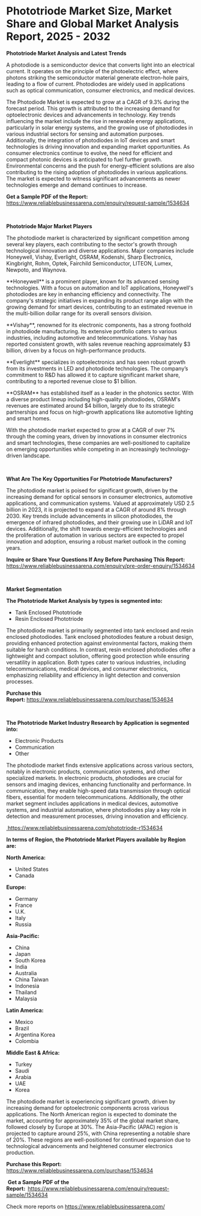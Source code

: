 <p><h1>Phototriode Market Size, Market Share and Global Market Analysis Report, 2025 - 2032</h1></p><p><strong>Phototriode Market Analysis and Latest Trends</strong></p>
<p><p>A photodiode is a semiconductor device that converts light into an electrical current. It operates on the principle of the photoelectric effect, where photons striking the semiconductor material generate electron-hole pairs, leading to a flow of current. Photodiodes are widely used in applications such as optical communication, consumer electronics, and medical devices.</p><p>The Photodiode Market is expected to grow at a CAGR of 9.3% during the forecast period. This growth is attributed to the increasing demand for optoelectronic devices and advancements in technology. Key trends influencing the market include the rise in renewable energy applications, particularly in solar energy systems, and the growing use of photodiodes in various industrial sectors for sensing and automation purposes. Additionally, the integration of photodiodes in IoT devices and smart technologies is driving innovation and expanding market opportunities. As consumer electronics continue to evolve, the need for efficient and compact photonic devices is anticipated to fuel further growth. Environmental concerns and the push for energy-efficient solutions are also contributing to the rising adoption of photodiodes in various applications. The market is expected to witness significant advancements as newer technologies emerge and demand continues to increase.</p></p>
<p><strong>Get a Sample PDF of the Report:&nbsp;</strong> <a href="https://www.reliablebusinessarena.com/enquiry/request-sample/1534634?utm_campaign=2337&utm_medium=2&utm_source=Github&utm_content=ia&utm_term=10022025&utm_id=phototriode">https://www.reliablebusinessarena.com/enquiry/request-sample/1534634</a></p>
<p>&nbsp;</p>
<p><strong>Phototriode Major Market Players</strong></p>
<p><p>The photodiode market is characterized by significant competition among several key players, each contributing to the sector's growth through technological innovation and diverse applications. Major companies include Honeywell, Vishay, Everlight, OSRAM, Kodenshi, Sharp Electronics, Kingbright, Rohm, Optek, Fairchild Semiconductor, LITEON, Lumex, Newpoto, and Waynova.</p><p>**Honeywell** is a prominent player, known for its advanced sensing technologies. With a focus on automation and IoT applications, Honeywell's photodiodes are key in enhancing efficiency and connectivity. The company's strategic initiatives in expanding its product range align with the growing demand for smart devices, contributing to an estimated revenue in the multi-billion dollar range for its overall sensors division.</p><p>**Vishay**, renowned for its electronic components, has a strong foothold in photodiode manufacturing. Its extensive portfolio caters to various industries, including automotive and telecommunications. Vishay has reported consistent growth, with sales revenue reaching approximately $3 billion, driven by a focus on high-performance products.</p><p>**Everlight** specializes in optoelectronics and has seen robust growth from its investments in LED and photodiode technologies. The company’s commitment to R&D has allowed it to capture significant market share, contributing to a reported revenue close to $1 billion.</p><p>**OSRAM** has established itself as a leader in the photonics sector. With a diverse product lineup including high-quality photodiodes, OSRAM's revenues are estimated around $4 billion, largely due to its strategic partnerships and focus on high-growth applications like automotive lighting and smart homes.</p><p>With the photodiode market expected to grow at a CAGR of over 7% through the coming years, driven by innovations in consumer electronics and smart technologies, these companies are well-positioned to capitalize on emerging opportunities while competing in an increasingly technology-driven landscape.</p></p>
<p>&nbsp;</p>
<p><strong>What Are The Key Opportunities For Phototriode Manufacturers?</strong></p>
<p><p>The photodiode market is poised for significant growth, driven by the increasing demand for optical sensors in consumer electronics, automotive applications, and communication systems. Valued at approximately USD 2.5 billion in 2023, it is projected to expand at a CAGR of around 8% through 2030. Key trends include advancements in silicon photodiodes, the emergence of infrared photodiodes, and their growing use in LiDAR and IoT devices. Additionally, the shift towards energy-efficient technologies and the proliferation of automation in various sectors are expected to propel innovation and adoption, ensuring a robust market outlook in the coming years.</p></p>
<p><strong>Inquire or Share Your Questions If Any Before Purchasing This Report:</strong> <a href="https://www.reliablebusinessarena.com/enquiry/pre-order-enquiry/1534634?utm_campaign=2337&utm_medium=2&utm_source=Github&utm_content=ia&utm_term=10022025&utm_id=phototriode">https://www.reliablebusinessarena.com/enquiry/pre-order-enquiry/1534634</a></p>
<p>&nbsp;</p>
<p><strong>Market Segmentation</strong></p>
<p><strong>The Phototriode Market Analysis by types is segmented into:</strong></p>
<p><ul><li>Tank Enclosed Phototriode</li><li>Resin Enclosed Phototriode</li></ul></p>
<p><p>The photodiode market is primarily segmented into tank enclosed and resin enclosed photodiodes. Tank enclosed photodiodes feature a robust design, providing enhanced protection against environmental factors, making them suitable for harsh conditions. In contrast, resin enclosed photodiodes offer a lightweight and compact solution, offering good protection while ensuring versatility in application. Both types cater to various industries, including telecommunications, medical devices, and consumer electronics, emphasizing reliability and efficiency in light detection and conversion processes.</p></p>
<p><strong>Purchase this Report:&nbsp;</strong><a href="https://www.reliablebusinessarena.com/purchase/1534634?utm_campaign=2337&utm_medium=2&utm_source=Github&utm_content=ia&utm_term=10022025&utm_id=phototriode">https://www.reliablebusinessarena.com/purchase/1534634</a></p>
<p>&nbsp;</p>
<p><strong>The Phototriode Market Industry Research by Application is segmented into:</strong></p>
<p><ul><li>Electronic Products</li><li>Communication</li><li>Other</li></ul></p>
<p><p>The photodiode market finds extensive applications across various sectors, notably in electronic products, communication systems, and other specialized markets. In electronic products, photodiodes are crucial for sensors and imaging devices, enhancing functionality and performance. In communication, they enable high-speed data transmission through optical fibers, essential for modern telecommunications. Additionally, the other market segment includes applications in medical devices, automotive systems, and industrial automation, where photodiodes play a key role in detection and measurement processes, driving innovation and efficiency.</p></p>
<p><a href="https://www.reliablebusinessarena.com/phototriode-r1534634?utm_campaign=2337&utm_medium=2&utm_source=Github&utm_content=ia&utm_term=10022025&utm_id=phototriode">&nbsp;https://www.reliablebusinessarena.com/phototriode-r1534634</a></p>
<p><strong>In terms of Region, the Phototriode Market Players available by Region are:</strong></p>
<p>
    <p> <strong> North America: </strong>
        <ul>
            <li>United States</li>
            <li>Canada</li>
        </ul>
        </p> 
    <p> <strong> Europe: </strong>
        <ul>
            <li>Germany</li>
            <li>France</li>
            <li>U.K.</li>
            <li>Italy</li>
            <li>Russia</li>
        </ul>
        </p> 
    <p> <strong> Asia-Pacific: </strong>
        <ul>
            <li>China</li>
            <li>Japan</li>
            <li>South Korea</li>
            <li>India</li>
            <li>Australia</li>
            <li>China Taiwan</li>
            <li>Indonesia</li>
            <li>Thailand</li>
            <li>Malaysia</li>
        </ul>
        </p> 
    <p> <strong> Latin America: </strong>
        <ul>
            <li>Mexico</li>
            <li>Brazil</li>
            <li>Argentina Korea</li>
            <li>Colombia</li>
        </ul>
        </p> 
    <p> <strong> Middle East & Africa: </strong>
        <ul>
            <li>Turkey</li>
            <li>Saudi</li>
            <li>Arabia</li>
            <li>UAE</li>
            <li>Korea</li>
        </ul>
    </p>
    </p>
<p><p>The photodiode market is experiencing significant growth, driven by increasing demand for optoelectronic components across various applications. The North American region is expected to dominate the market, accounting for approximately 35% of the global market share, followed closely by Europe at 30%. The Asia-Pacific (APAC) region is projected to capture around 25%, with China representing a notable share of 20%. These regions are well-positioned for continued expansion due to technological advancements and heightened consumer electronics production.</p></p>
<p><strong>Purchase this Report: </strong><a href="https://www.reliablebusinessarena.com/purchase/1534634?utm_campaign=2337&utm_medium=2&utm_source=Github&utm_content=ia&utm_term=10022025&utm_id=phototriode">https://www.reliablebusinessarena.com/purchase/1534634</a></p>
<p>&nbsp;<strong>Get a Sample PDF of the Report:&nbsp;&nbsp;</strong><a href="https://www.reliablebusinessarena.com/enquiry/request-sample/1534634?utm_campaign=2337&utm_medium=2&utm_source=Github&utm_content=ia&utm_term=10022025&utm_id=phototriode">https://www.reliablebusinessarena.com/enquiry/request-sample/1534634</a></p>
<p><strong></strong></p>
<p>Check more reports on <a href="https://www.reliablebusinessarena.com/?utm_campaign=2337&utm_medium=2&utm_source=Github&utm_content=ia&utm_term=10022025&utm_id=phototriode">https://www.reliablebusinessarena.com/</a></p>